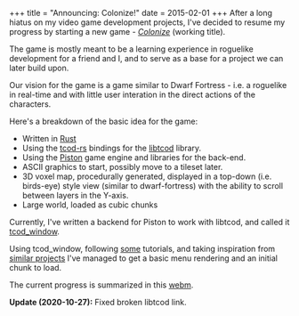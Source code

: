 +++
title = "Announcing: Colonize!"
date = 2015-02-01
+++
After a long hiatus on my video game development projects, I've
decided to resume my progress by starting a new game -
[*Colonize*](https://github.com/indiv0/colonize) (working
title).

The game is mostly meant to be a learning experience in roguelike
development for a friend and I, and to serve as a base for a project
we can later build upon.

Our vision for the game is a game similar to Dwarf Fortress - i.e.
a roguelike in real-time and with little user interation in the direct
actions of the characters.

Here's a breakdown of the basic idea for the game:

* Written in [Rust](http://rust-lang.org)
* Using the [tcod-rs](https://github.com/tomassedovic/tcod-rs)
  bindings for the [libtcod](https://github.com/libtcod/libtcod)
  library.
* Using the [Piston](https://github.com/PistonDevelopers/piston) game
  engine and libraries for the back-end.
* ASCII graphics to start, possibly move to a tileset
  later.
* 3D voxel map, procedurally generated, displayed in a top-down
  (i.e. birds-eye) style view (similar to dwarf-fortress) with the
  ability to scroll between layers in the Y-axis.
* Large world, loaded as cubic chunks

Currently, I've written a backend for Piston to work with libtcod,
and called it [tcod\_window](https://github.com/indiv0/tcod_window).

Using tcod\_window, following [some](http://jaredonline.svbtle.com/roguelike-tutorial-table-of-contents)
tutorials, and taking inspiration from [similar projects](https://github.com/GBGamer/roguelike-rs)
I've managed to get a basic menu rendering and an initial chunk to
load.

The current progress is summarized in this [webm](https://zippy.gfycat.com/ImpassionedOblongFlyingfox.webm).

**Update (2020-10-27):** Fixed broken libtcod link.
